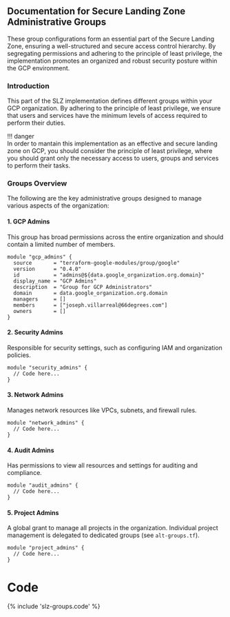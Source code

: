 ## Documentation for Secure Landing Zone Administrative Groups
These group configurations form an essential part of the Secure Landing Zone, ensuring a well-structured and secure access control hierarchy. By segregating permissions and adhering to the principle of least privilege, the implementation promotes an organized and robust security posture within the GCP environment.

### Introduction

This part of the SLZ implementation defines different groups within your GCP organization. By adhering to the principle of least privilege, we ensure that users and services have the minimum levels of access required to perform their duties.

!!! danger    
          In order to mantain this implementation as an effective and secure landing zone on GCP, you should consider the principle of least privilege,
          where you should grant only the necessary access to users, groups and services to perform their tasks.
          

### Groups Overview

The following are the key administrative groups designed to manage various aspects of the organization:

#### 1. **GCP Admins**

This group has broad permissions across the entire organization and should contain a limited number of members.

```hcl
module "gcp_admins" {
  source       = "terraform-google-modules/group/google"
  version      = "0.4.0"
  id           = "admins@${data.google_organization.org.domain}"
  display_name = "GCP Admins"
  description  = "Group for GCP Administrators"
  domain       = data.google_organization.org.domain
  managers     = []
  members      = ["joseph.villarreal@66degrees.com"]
  owners       = []
}
```

#### 2. **Security Admins**

Responsible for security settings, such as configuring IAM and organization policies.

```hcl
module "security_admins" {
  // Code here...
}
```

#### 3. **Network Admins**

Manages network resources like VPCs, subnets, and firewall rules.

```hcl
module "network_admins" {
  // Code here...
}
```

#### 4. **Audit Admins**

Has permissions to view all resources and settings for auditing and compliance.

```hcl
module "audit_admins" {
  // Code here...
}
```

#### 5. **Project Admins**

A global grant to manage all projects in the organization. Individual project management is delegated to dedicated groups (see `alt-groups.tf`).

```hcl
module "project_admins" {
  // Code here...
}
```

# Code

{% include 'slz-groups.code' %}
